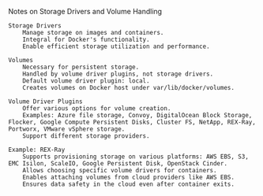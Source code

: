 Notes on Storage Drivers and Volume Handling

    Storage Drivers
        Manage storage on images and containers.
        Integral for Docker's functionality.
        Enable efficient storage utilization and performance.

    Volumes
        Necessary for persistent storage.
        Handled by volume driver plugins, not storage drivers.
        Default volume driver plugin: local.
        Creates volumes on Docker host under var/lib/docker/volumes.

    Volume Driver Plugins
        Offer various options for volume creation.
        Examples: Azure file storage, Convoy, DigitalOcean Block Storage, Flocker, Google Compute Persistent Disks, Cluster FS, NetApp, REX-Ray, Portworx, VMware vSphere storage.
        Support different storage providers.

    Example: REX-Ray
        Supports provisioning storage on various platforms: AWS EBS, S3, EMC Isilon, ScaleIO, Google Persistent Disk, OpenStack Cinder.
        Allows choosing specific volume drivers for containers.
        Enables attaching volumes from cloud providers like AWS EBS.
        Ensures data safety in the cloud even after container exits.